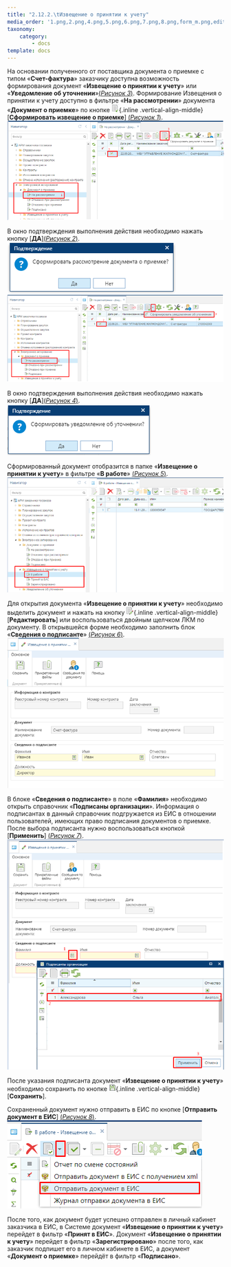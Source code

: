 ```yaml
---
title: "2.12.2.\tИзвещение о принятии к учету"
media_order: '1.png,2.png,4.png,5.png,6.png,7.png,8.png,form_m.png,edit_m.png,save.png,3_3.png'
taxonomy:
    category:
        - docs
template: docs
---
```


На основании полученного от поставщика документа о приемке с типом «**Счет-фактура**» заказчику доступна возможность формирования документ «**Извещение о принятии к учету**» или «**Уведомление об уточнении**»[(*Рисунок 3*)](#ris-3). Формирование Извещения о принятии к учету доступно в фильтре «**На рассмотрении**» документа «**Документ о приемке**» по кнопке ![](form_m.png){.inline .vertical-align-middle} [**Сформировать извещение о приемке**] [(*Рисунок 1*)](#ris-1).
![Рисунок 1. Формирование результат о приемке](1.png?id=ris-1)

В окно подтверждения выполнения действия необходимо нажать кнопку [**ДА**][(*Рисунок 2*)](#ris-2).
![Рисунок 2. Формирование Извещения о принятии к учету](2.png?id=ris-2)
![Рисунок 3. Формирование уведомление об уточнении](3_3.png?id=ris-3)

В окно подтверждения выполнения действия необходимо нажать кнопку [**ДА**][(*Рисунок 4*)](#ris-4).
![Рисунок 4. Окно подтверждения действия](4.png?id=ris-4)

Сформированный документ отобразится в папке «**Извещение о принятии к учету**» в фильтре «**В работе**» [(*Рисунок 5*)](#ris-5). 
![Рисунок 5. Формирование Извещения о принятии к учету](5.png?id=ris-5)

Для открытия документа «**Извещение о принятии к учету**» необходимо выделить документ и нажать на кнопку ![](edit_m.png){.inline .vertical-align-middle} [**Редактировать**] или воспользоваться двойным щелчком ЛКМ по документу. В открывшейся форме необходимо заполнить блок «**Сведения о подписанте**» [(*Рисунок 6*)](#ris-6).
![Рисунок 6. Документ «Извещения о принятии к учету»](6.png?id=ris-6)

В блоке «**Сведения о подписанте**» в поле «**Фамилия**» необходимо открыть справочник «**Подписаны организации**». Информация о подписантах в данный справочник подгружается из ЕИС в отношении пользователей, имеющих право подписания документов о приемке. После выбора подписанта нужно воспользоваться кнопкой [**Применить**] [(*Рисунок 7*)](#ris-7).
![Рисунок 7. Подписанты организации](7.png?id=ris-7)

После указания подписанта документ «**Извещение о принятии к учету**» необходимо сохранить по кнопке ![](save.png){.inline .vertical-align-middle} [**Сохранить**]. 

Сохраненный документ нужно отправить в ЕИС по кнопке [**Отправить документ в ЕИС**] [(*Рисунок 8*)](#ris-5).
![Рисунок 8. Отправка документа в ЕИС](8.png?id=ris-8)

После того, как документ будет успешно отправлен в личный кабинет заказчика в ЕИС, в Системе документ «**Извещение о принятии к учету**» перейдет в фильтр «**Принят в ЕИС**». Документ «**Извещение о принятии к учету**» перейдет в фильтр «**Зарегистрировано**» после того, как заказчик подпишет его в личном кабинете в ЕИС, а документ «**Документ о приемке**» перейдёт в фильтр «**Подписано**».